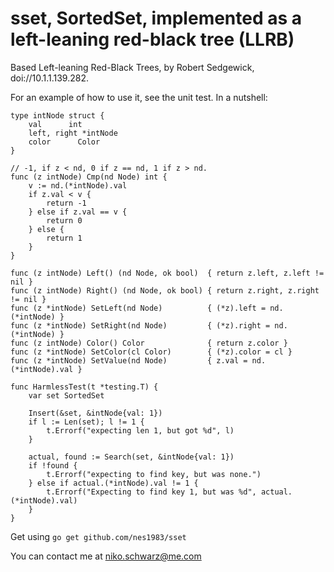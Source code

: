 sset, SortedSet, implemented as a left-leaning red-black tree (LLRB)
==================================================================== 

Based Left-leaning Red-Black Trees, by Robert Sedgewick, doi://10.1.1.139.282.

For an example of how to use it, see the unit test. In a nutshell:

	type intNode struct {
		val		 int
		left, right *intNode
		color	   Color
	}

	// -1, if z < nd, 0 if z == nd, 1 if z > nd.
	func (z intNode) Cmp(nd Node) int {
		v := nd.(*intNode).val
		if z.val < v {
			return -1
		} else if z.val == v {
			return 0
		} else {
			return 1
		}
	}

	func (z intNode) Left() (nd Node, ok bool)  { return z.left, z.left != nil }
	func (z intNode) Right() (nd Node, ok bool) { return z.right, z.right != nil }
	func (z *intNode) SetLeft(nd Node)          { (*z).left = nd.(*intNode) }
	func (z *intNode) SetRight(nd Node)         { (*z).right = nd.(*intNode) }
	func (z intNode) Color() Color              { return z.color }
	func (z *intNode) SetColor(cl Color)        { (*z).color = cl }
	func (z *intNode) SetValue(nd Node)         { z.val = nd.(*intNode).val }

	func HarmlessTest(t *testing.T) {
		var set SortedSet

		Insert(&set, &intNode{val: 1})
		if l := Len(set); l != 1 {
			t.Errorf("expecting len 1, but got %d", l)
		}
	
		actual, found := Search(set, &intNode{val: 1})
		if !found {
			t.Errorf("expecting to find key, but was none.")
		} else if actual.(*intNode).val != 1 {
			t.Errorf("Expecting to find key 1, but was %d", actual.(*intNode).val)
		}
	}

Get using `go get github.com/nes1983/sset`


You can contact me at [niko.schwarz@me.com](mailto:niko.schwarz@me.com)
